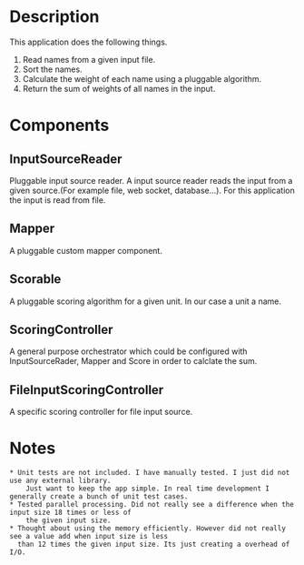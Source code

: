 # Description
This application does the following things.
1. Read names from a given input file.
2. Sort the names.
3. Calculate the weight of each name using a pluggable algorithm.
4. Return the sum of weights of all names in the input.

# Components
## InputSourceReader
Pluggable input source reader. A input source reader reads the input from a given source.(For example file, web socket, database...). For this application the input is read from file.

## Mapper
A pluggable custom mapper component. 

## Scorable
A pluggable scoring algorithm for a given unit. In our case a unit a name.

## ScoringController
A general purpose orchestrator which could be configured with InputSourceRader, Mapper and Score in order to calclate the sum.

## FileInputScoringController
A specific scoring controller for file input source.

# Notes
	* Unit tests are not included. I have manually tested. I just did not use any external library. 
		Just want to keep the app simple. In real time development I generally create a bunch of unit test cases.
	* Tested parallel processing. Did not really see a difference when the input size 18 times or less of 
		the given input size.
	* Thought about using the memory efficiently. However did not really see a value add when input size is less 
	  than 12 times the given input size. Its just creating a overhead of I/O.